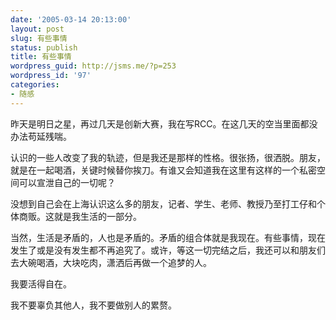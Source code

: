 ```yaml
---
date: '2005-03-14 20:13:00'
layout: post
slug: 有些事情
status: publish
title: 有些事情
wordpress_guid: http://jsms.me/?p=253
wordpress_id: '97'
categories:
- 随感
---
```


昨天是明日之星，再过几天是创新大赛，我在写RCC。在这几天的空当里面都没办法苟延残喘。 

认识的一些人改变了我的轨迹，但是我还是那样的性格。很张扬，很洒脱。朋友，就是在一起喝酒，关键时候替你挨刀。有谁又会知道我在这里有这样的一个私密空间可以宣泄自己的一切呢？ 

没想到自己会在上海认识这么多的朋友，记者、学生、老师、教授乃至打工仔和个体商贩。这就是我生活的一部分。 

当然，生活是矛盾的，人也是矛盾的。矛盾的组合体就是我现在。有些事情，现在发生了或是没有发生都不再追究了。或许，等这一切完结之后，我还可以和朋友们去大碗喝酒，大块吃肉，潇洒后再做一个追梦的人。 

我要活得自在。 

我不要辜负其他人，我不要做别人的累赘。
